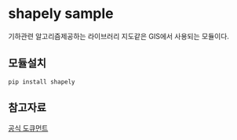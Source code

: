 # shapely sample

기하관련 알고리즘제공하는 라이브러리 지도같은 GIS에서 사용되는 모듈이다.  

## 모듈설치
```
pip install shapely
```

## 참고자료
[공식 도큐먼트](https://shapely.readthedocs.io/en/stable/index.html)


